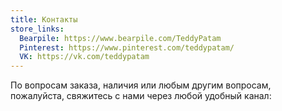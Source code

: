 ```yaml
---
title: Контакты
store_links:
  Bearpile: https://www.bearpile.com/TeddyPatam
  Pinterest: https://www.pinterest.com/teddypatam/
  VK: https://vk.com/teddypatam
---
```

По вопросам заказа, наличия или любым другим вопросам, пожалуйста, свяжитесь с нами через любой удобный канал:
